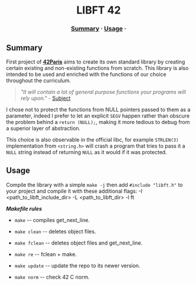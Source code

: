 <h1 align="center">
	LIBFT 42
</h1>

<h3 align="center">
	<a href="#Summary">Summary</a>
	<span> · </span>
	<a href="#Usage">Usage</a>
	<span> · </span>
</h3>

##  Summary

First project of **[42Paris](https://42.fr/)** aims to create its own standard
library by creating certain existing and non-existing functions from scratch.
This library is also intended to be used and enriched with the functions of our
choice throughout the curriculum.

> *"It will contain a lot of general purpose functions your programs will rely
> upon."* - [Subject](https://cdn.intra.42.fr/pdf/pdf/57361/en.subject.pdf)

I chose not to protect the functions from NULL pointers passed to them as a
parameter, indeed I prefer to let an explicit `SEGV` happen rather than obscure
the problem behind a `return (NULL);`, making it more tedious to debug from a
superior layer of abstraction.

This choice is also observable in the official libc, for example `STRLEN(3)`
implementation from `<string.h>` will crash a program that tries to pass it a
`NULL` string instead of returning `NULL` as it would if it was protected.

##  Usage

Compile the library with a simple `make -j` then add `#include "libft.h"` to
your project and compile it with these additional flags:
    -I <path_to_libft_include_dir>
    -L <path_to_libft_dir>
    -l ft

***Makefile rules***

- `make` -- compiles get_next_line.
- `make clean` -- deletes object files.
- `make fclean` -- deletes object files and get_next_line.
- `make re` -- fclean + make.

- `make update` -- update the repo to its newer version.
- `make norm` -- check 42 C norm.
